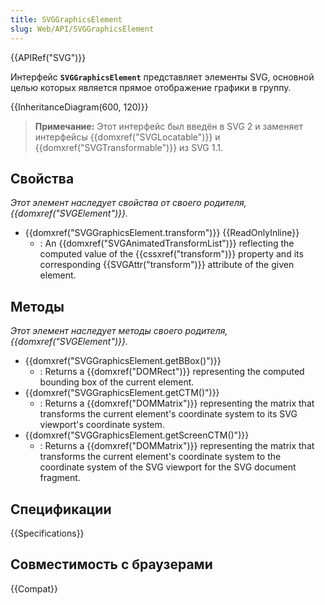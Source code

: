 ```yaml
---
title: SVGGraphicsElement
slug: Web/API/SVGGraphicsElement
---
```


{{APIRef("SVG")}}

Интерфейс **`SVGGraphicsElement`** представляет элементы SVG, основной целью которых является прямое отображение графики в группу.

{{InheritanceDiagram(600, 120)}}

> **Примечание:** Этот интерфейс был введён в SVG 2 и заменяет интерфейсы {{domxref("SVGLocatable")}} и {{domxref("SVGTransformable")}} из SVG 1.1.

## Свойства

_Этот элемент наследует свойства от своего родителя, {{domxref("SVGElement")}}._

- {{domxref("SVGGraphicsElement.transform")}} {{ReadOnlyInline}}
  - : An {{domxref("SVGAnimatedTransformList")}} reflecting the computed value of the {{cssxref("transform")}} property and its corresponding {{SVGAttr("transform")}} attribute of the given element.

## Методы

_Этот элемент наследует методы своего родителя, {{domxref("SVGElement")}}._

- {{domxref("SVGGraphicsElement.getBBox()")}}
  - : Returns a {{domxref("DOMRect")}} representing the computed bounding box of the current element.
- {{domxref("SVGGraphicsElement.getCTM()")}}
  - : Returns a {{domxref("DOMMatrix")}} representing the matrix that transforms the current element's coordinate system to its SVG viewport's coordinate system.
- {{domxref("SVGGraphicsElement.getScreenCTM()")}}
  - : Returns a {{domxref("DOMMatrix")}} representing the matrix that transforms the current element's coordinate system to the coordinate system of the SVG viewport for the SVG document fragment.

## Спецификации

{{Specifications}}

## Совместимость с браузерами

{{Compat}}

